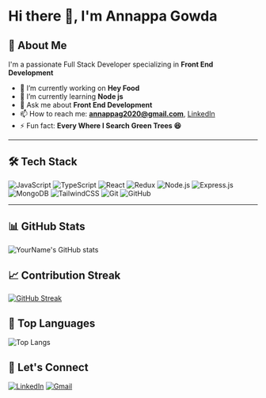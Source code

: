 # Hi there 👋, I'm Annappa Gowda

## 🚀 About Me
I'm a passionate Full Stack Developer specializing in **Front End Development**

- 🔭 I’m currently working on **Hey Food**
- 🌱 I’m currently learning **Node js**
- 💬 Ask me about **Front End Development**
- 📫 How to reach me: **annappag2020@gmail.com**, [LinkedIn](https://www.linkedin.com/in/annappa-gowda/)
- ⚡ Fun fact: **Every Where I Search Green Trees 😆**

---

## 🛠️ Tech Stack
![JavaScript](https://img.shields.io/badge/-JavaScript-F7DF1E?style=flat-square&logo=javascript&logoColor=black)
![TypeScript](https://img.shields.io/badge/-TypeScript-3178C6?style=flat-square&logo=typescript&logoColor=white)
![React](https://img.shields.io/badge/-React-61DAFB?style=flat-square&logo=react&logoColor=white)
![Redux](https://img.shields.io/badge/-Redux-764ABC?style=flat-square&logo=redux&logoColor=white)
![Node.js](https://img.shields.io/badge/-Node.js-339933?style=flat-square&logo=node.js&logoColor=white)
![Express.js](https://img.shields.io/badge/-Express.js-000000?style=flat-square&logo=express&logoColor=white)
![MongoDB](https://img.shields.io/badge/-MongoDB-47A248?style=flat-square&logo=mongodb&logoColor=white)
![TailwindCSS](https://img.shields.io/badge/-TailwindCSS-38B2AC?style=flat-square&logo=tailwind-css&logoColor=white)
![Git](https://img.shields.io/badge/-Git-F05032?style=flat-square&logo=git&logoColor=white)
![GitHub](https://img.shields.io/badge/-GitHub-181717?style=flat-square&logo=github&logoColor=white)

---


## 📊 GitHub Stats
![YourName's GitHub stats](https://github-readme-stats.vercel.app/api?username=amgowda42&show_icons=true&theme=radical)

## 📈 Contribution Streak
[![GitHub Streak](https://streak-stats.demolab.com/?amgowda42)](https://git.io/streak-stats)

## 🧠 Top Languages
![Top Langs](https://github-readme-stats.vercel.app/api/top-langs/?username=amgowda42&layout=compact&theme=radical)

## 🔗 Let's Connect
[![LinkedIn](https://img.shields.io/badge/-LinkedIn-blue?style=flat-square&logo=linkedin)](https://www.linkedin.com/in/annappa-gowda/)
[![Gmail](https://img.shields.io/badge/-Gmail-D14836?style=flat-square&logo=gmail&logoColor=white)](mailto:annappag2020l@gmail.com)
